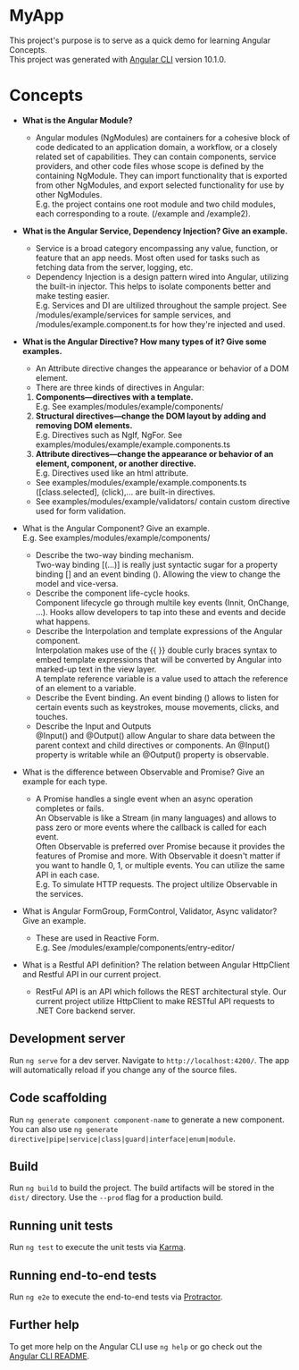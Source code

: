 # MyApp

This project's purpose is to serve as a quick demo for learning Angular Concepts.  
This project was generated with [Angular CLI](https://github.com/angular/angular-cli) version 10.1.0.

# Concepts

- **What is the Angular Module?**
  + Angular modules (NgModules) are containers for a cohesive block of code dedicated to an application domain, a workflow, or a closely related set of capabilities. They can contain components, service providers, and other code files whose scope is defined by the containing NgModule. They can import functionality that is exported from other NgModules, and export selected functionality for use by other NgModules.  
  E.g. the project contains one root module and two child modules, each corresponding to a route. (/example and /example2).  
  
- **What is the Angular Service, Dependency Injection? Give an example.**
  + Service is a broad category encompassing any value, function, or feature that an app needs. Most often used for tasks such as fetching data from the server, logging, etc.  
  + Dependency Injection is a design pattern wired into Angular, utilizing the built-in injector. This helps to isolate components better and make testing easier.  
  E.g. Services and DI are ultilized throughout the sample project. See /modules/example/services for sample services, and /modules/example.component.ts for how they're injected and used.  
  
- **What is the Angular Directive? How many types of it? Give some examples.**
  + An Attribute directive changes the appearance or behavior of a DOM element.  
  + There are three kinds of directives in Angular:  
  1. **Components—directives with a template.**  
    E.g. See examples/modules/example/components/  
  2.  **Structural directives—change the DOM layout by adding and removing DOM elements.**  
    E.g. Directives such as NgIf, NgFor. See examples/modules/example/example.components.ts  
  3. **Attribute directives—change the appearance or behavior of an element, component, or another directive.**  
    E.g. Directives used like an html attribute.  
    + See examples/modules/example/example.components.ts ([class.selected], (click),... are built-in directives.  
    + See examples/modules/example/validators/ contain custom directive used for form validation.  
  
- What is the Angular Component? Give an example.  
    E.g. See examples/modules/example/components/
    + Describe the two-way binding mechanism.  
    Two-way binding [(...)] is really just syntactic sugar for a property binding [] and an event binding (). Allowing the view to change the model and vice-versa.  
    + Describe the component life-cycle hooks.  
    Component lifecycle go through multile key events (Innit, OnChange, ...). Hooks allow developers to tap into these and events and decide what happens.  
    + Describe the Interpolation and template expressions of the Angular component.  
    Interpolation makes use of the {{ }} double curly braces syntax to embed template expressions that will be converted by Angular into marked-up text in the view layer.  
    A template reference variable is a value used to attach the reference of an element to a variable.  
    + Describe the Event binding.
    An event binding () allows to listen for certain events such as keystrokes, mouse movements, clicks, and touches.  
    + Describe the Input and Outputs  
    @Input() and @Output() allow Angular to share data between the parent context and child directives or components. An @Input() property is writable while an @Output() property is observable.  
    
- What is the difference between Observable and Promise? Give an example for each type.  
  + A Promise handles a single event when an async operation completes or fails.  
An Observable is like a Stream (in many languages) and allows to pass zero or more events where the callback is called for each event.  
Often Observable is preferred over Promise because it provides the features of Promise and more. With Observable it doesn't matter if you want to handle 0, 1, or multiple events. You can utilize the same API in each case.  
  E.g. To simulate HTTP requests. The project ultilize Observable in the services.  
  
- What is Angular FormGroup, FormControl, Validator, Async validator? Give an example.  
  + These are used in Reactive Form.  
  E.g. See /modules/example/components/entry-editor/

- What is a Restful API definition? The relation between Angular HttpClient and Restful API in our current project.  
  + RestFul API is an API which follows the REST architectural style. Our current project utilize HttpClient to make RESTful API requests to .NET Core backend server.  

## Development server

Run `ng serve` for a dev server. Navigate to `http://localhost:4200/`. The app will automatically reload if you change any of the source files.

## Code scaffolding

Run `ng generate component component-name` to generate a new component. You can also use `ng generate directive|pipe|service|class|guard|interface|enum|module`.

## Build

Run `ng build` to build the project. The build artifacts will be stored in the `dist/` directory. Use the `--prod` flag for a production build.

## Running unit tests

Run `ng test` to execute the unit tests via [Karma](https://karma-runner.github.io).

## Running end-to-end tests

Run `ng e2e` to execute the end-to-end tests via [Protractor](http://www.protractortest.org/).

## Further help

To get more help on the Angular CLI use `ng help` or go check out the [Angular CLI README](https://github.com/angular/angular-cli/blob/master/README.md).
